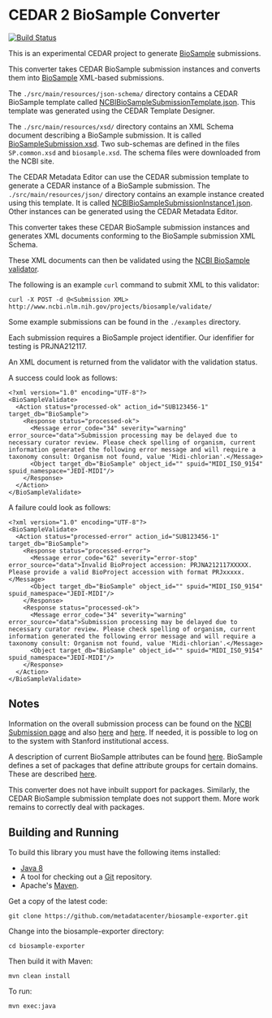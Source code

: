 CEDAR 2 BioSample Converter
===========================

[![Build Status](https://travis-ci.org/metadatacenter/biosample-exporter.svg?branch=master)](https://travis-ci.org/metadatacenter/biosample-exporter)

This is an experimental CEDAR project to generate [BioSample](http://www.ncbi.nlm.nih.gov/biosample/) submissions.

This converter takes CEDAR BioSample submission instances and converts them into [BioSample](http://www.ncbi.nlm.nih.gov/biosample/) XML-based submissions.

The ```./src/main/resources/json-schema/``` directory contains a CEDAR BioSample template called 
[NCBIBioSampleSubmissionTemplate.json](https://github.com/metadatacenter/biosample-exporter/blob/develop/src/main/resources/json-schema/NCBIBioSampleSubmissionTemplate.json).
This template was generated using the CEDAR Template Designer.

The ```./src/main/resources/xsd/``` directory contains an XML Schema document describing a BioSample submission.
It is called [BioSampleSubmission.xsd](https://github.com/metadatacenter/biosample-exporter/blob/develop/src/main/resources/xsd/BioSampleSubmission.xsd). 
Two sub-schemas are defined in the files ```SP.common.xsd``` and ```biosample.xsd```.
The schema files were downloaded from the NCBI site. 

The CEDAR Metadata Editor can use the CEDAR submission template to generate a CEDAR instance of a BioSample submission. 
The ```./src/main/resources/json/``` directory contains an example instance created using this template.
It is called [NCBIBioSampleSubmissionInstance1.json](https://github.com/metadatacenter/biosample-exporter/blob/develop/src/main/resources/json/NCBIBioSampleSubmissionInstance1.json).
Other instances can be generated using the CEDAR Metadata Editor.

This converter takes these CEDAR BioSample submission instances and generates XML documents conforming to the
BioSample submission XML Schema.

These XML documents can then be validated using the [NCBI BioSample validator](http://www.ncbi.nlm.nih.gov/projects/biosample/validate/).

The following is an example ```curl``` command to submit XML to this validator:

    curl -X POST -d @<Submission XML>  http://www.ncbi.nlm.nih.gov/projects/biosample/validate/

Some example submissions can be found in the ```./examples``` directory.

Each submission requires a BioSample project identifier. Our idenfifier for testing is PRJNA212117.

An XML document is returned from the validator with the validation status.

A success could look as follows:

```
<?xml version="1.0" encoding="UTF-8"?>
<BioSampleValidate>
  <Action status="processed-ok" action_id="SUB123456-1" target_db="BioSample">
    <Response status="processed-ok">
      <Message error_code="34" severity="warning" error_source="data">Submission processing may be delayed due to necessary curator review. Please check spelling of organism, current information generated the following error message and will require a taxonomy consult: Organism not found, value 'Midi-chlorian'.</Message>
      <Object target_db="BioSample" object_id="" spuid="MIDI_ISO_9154" spuid_namespace="JEDI-MIDI"/>
    </Response>
  </Action>
</BioSampleValidate>
```

A failure could look as follows:

```
<?xml version="1.0" encoding="UTF-8"?>
<BioSampleValidate>
  <Action status="processed-error" action_id="SUB123456-1" target_db="BioSample">
    <Response status="processed-error">
      <Message error_code="62" severity="error-stop" error_source="data">Invalid BioProject accession: PRJNA212117XXXXX. Please provide a valid BioProject accession with format PRJxxxxx.</Message>
      <Object target_db="BioSample" object_id="" spuid="MIDI_ISO_9154" spuid_namespace="JEDI-MIDI"/>
    </Response>
    <Response status="processed-ok">
      <Message error_code="34" severity="warning" error_source="data">Submission processing may be delayed due to necessary curator review. Please check spelling of organism, current information generated the following error message and will require a taxonomy consult: Organism not found, value 'Midi-chlorian'.</Message>
      <Object target_db="BioSample" object_id="" spuid="MIDI_ISO_9154" spuid_namespace="JEDI-MIDI"/>
    </Response>
  </Action>
</BioSampleValidate>
```

## Notes

Information on the overall submission process can be found on the [NCBI Submission page](http://www.ncbi.nlm.nih.gov/home/submit.shtml)
and also [here](https://submit.ncbi.nlm.nih.gov/subs/) and [here](http://www.ncbi.nlm.nih.gov/biosample/docs/submission/faq/).
If needed, it is possible to log on to the system with Stanford institutional access.

A description of current BioSample attributes can be found [here](http://www.ncbi.nlm.nih.gov/biosample/docs/attributes/).
BioSample defines a set of packages that define attribute groups for certain domains.
These are described [here](http://www.ncbi.nlm.nih.gov/biosample/docs/packages/).

This converter does not have inbuilt support for packages. 
Similarly, the CEDAR BioSample submission template does not support them.
More work remains to correctly deal with packages.

## Building and Running

To build this library you must have the following items installed:

+ [Java 8](http://www.oracle.com/technetwork/java/javase/downloads/index.html)
+ A tool for checking out a [Git](http://git-scm.com/) repository.
+ Apache's [Maven](http://maven.apache.org/index.html).

Get a copy of the latest code:

    git clone https://github.com/metadatacenter/biosample-exporter.git

Change into the biosample-exporter directory:

    cd biosample-exporter 

Then build it with Maven:

    mvn clean install

To run:

    mvn exec:java


